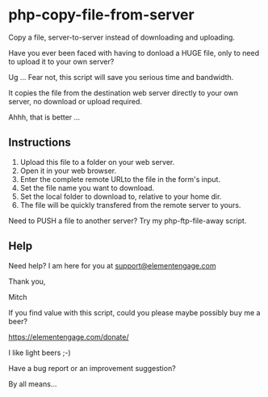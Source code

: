 # php-copy-file-from-server
Copy a file, server-to-server instead of downloading and uploading.

Have you ever been faced with having to donload a HUGE file, only to need to upload it to your own server?

Ug ... Fear not, this script will save you serious time and bandwidth.

It copies the file from the destination web server directly to your own server, no download or upload required.

Ahhh, that is better ...

Instructions
------------
1) Upload this file to a folder on your web server.
2) Open it in your web browser.
3) Enter the complete remote URLto the file in the form's input.
4) Set the file name you want to download.
5) Set the local folder to download to, relative to your home dir.
4) The file will be quickly transfered from the remote server to yours.

Need to PUSH a file to another server? Try my php-ftp-file-away script.

Help
-----
Need help? I am here for you at support@elementengage.com

Thank you,

Mitch

If you find value with this script, could you please maybe possibly buy me a beer?

https://elementengage.com/donate/

I like light beers ;-)


Have a bug report or an improvement suggestion?

By all means...

